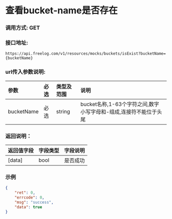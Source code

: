 # 查看bucket-name是否存在

### 调用方式: GET

### 接口地址:

```
https://api.freelog.com/v1/resources/mocks/buckets/isExist?bucketName={bucketName}
```

### url传入参数说明:

| 参数 | 必选 | 类型及范围 | 说明 |
| :--- | :--- | :--- | :--- |
|bucketName|必选|string|bucket名称,1-63个字符之间,数字小写字母和-组成,连接符不能位于头尾|


### 返回说明：

| 返回值字段 | 字段类型 | 字段说明 |
| :--- | :--- | :--- |
| [data] | bool | 是否成功|


### 示例

```json
{
    "ret": 0,
    "errcode": 0,
    "msg": "success",
    "data": true
}
```
